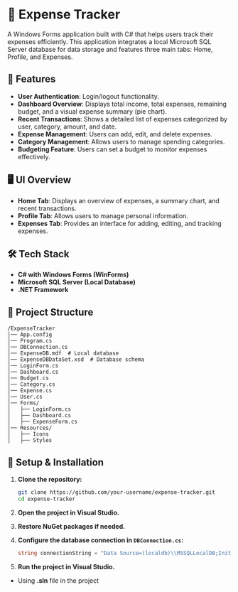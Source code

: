 # 🏧 Expense Tracker

A Windows Forms application built with C# that helps users track their expenses efficiently. This application integrates a local Microsoft SQL Server database for data storage and features three main tabs: Home, Profile, and Expenses.

## 📌 Features

- **User Authentication**: Login/logout functionality.
- **Dashboard Overview**: Displays total income, total expenses, remaining budget, and a visual expense summary (pie chart).
- **Recent Transactions**: Shows a detailed list of expenses categorized by user, category, amount, and date.
- **Expense Management**: Users can add, edit, and delete expenses.
- **Category Management**: Allows users to manage spending categories.
- **Budgeting Feature**: Users can set a budget to monitor expenses effectively.

## 🖥️ UI Overview

- **Home Tab**: Displays an overview of expenses, a summary chart, and recent transactions.
- **Profile Tab**: Allows users to manage personal information.
- **Expenses Tab**: Provides an interface for adding, editing, and tracking expenses.

## 🛠️ Tech Stack

- **C# with Windows Forms (WinForms)**
- **Microsoft SQL Server (Local Database)**
- **.NET Framework**

## 👤 Project Structure

```
/ExpenseTracker
│── App.config
│── Program.cs
│── DBConnection.cs
│── ExpenseDB.mdf  # Local database
│── ExpenseDBDataSet.xsd  # Database schema
│── LoginForm.cs
│── Dashboard.cs
│── Budget.cs
│── Category.cs
│── Expense.cs
│── User.cs
│── Forms/
│   ├── LoginForm.cs
│   ├── Dashboard.cs
│   ├── ExpenseForm.cs
│── Resources/
│   ├── Icons
│   ├── Styles
```

## 🔧 Setup & Installation

1. **Clone the repository:**

   ```sh
   git clone https://github.com/your-username/expense-tracker.git
   cd expense-tracker
   ```

2. **Open the project in Visual Studio.**
3. **Restore NuGet packages if needed.**
4. **Configure the database connection in `DBConnection.cs`:**

   ```csharp
   string connectionString = "Data Source=(localdb)\\MSSQLLocalDB;Initial Catalog=ExpenseDB;Integrated Security=True;";
   ```

5. **Run the project in Visual Studio.**

- Using **.sln** file in the project
